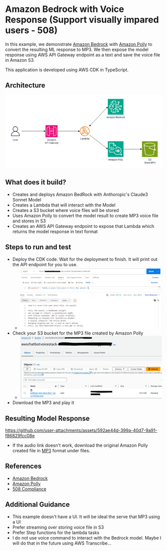# Amazon Bedrock with Voice Response (Support visually impared users - 508)

In this example, we demonstrate [Amazon Bedrock](https://aws.amazon.com/bedrock/) with [Amazon Polly](https://aws.amazon.com/polly/) to convert the resulting ML response to MP3.  We then expose the model response using AWS API Gateway endpoint as a text and save the voice file in Amazon S3.

This application is developed using AWS CDK in TypeScript.

## Architecture
![image](architecture.png "Amazon BedRock and Amazon Polly Architecture")

## What does it build?
* Creates and deploys Amazon BedRock with Anthoropic's Claude3 Sonnet Model
* Creates a Lambda that will interact with the Model
* Creates a S3 bucket where voice files will be stored
* Uses Amazon Polly to convert the model result to create MP3 voice file and stores in S3
* Creates an AWS API Gateway endpoint to expose that Lambda which returns the model response in text format

## Steps to run and test
* Deploy the CDK code. Wait for the deployment to finish.  It will print out the API endpoint for you to use.
  * ![image](model-response.PNG "Example of Amazon Bedrock in action")
* Check your S3 bucket for the MP3 file created by Amazon Polly
  * ![image](polly-s3-mp3.PNG "Example of Amazon Polly generated MP3 file")
* Download the MP3 and play it

## Resulting Model Response 
  https://github.com/user-attachments/assets/592ae44d-399a-40d7-9a91-f86829fcc08e
* If the audio link doesn't work, download the original Amazon Polly created file in [MP3](8ef96afe-3dcf-49ad-89e7-1a6ca1d3c84a.mp3) format under files.

## References
* [Amazon Bedrock](https://aws.amazon.com/bedrock/)
* [Amazon Polly](https://aws.amazon.com/polly/)
* [508 Compliance](https://www.section508.gov/)

## Additional Guidance
* This example doesn't have a UI.  It will be ideal the serve that MP3 using a UI
* Prefer streaming over storing voice file in S3
* Prefer Step functions for the lambda tasks
* I do not use voice command to interact with the Bedrock model.  Maybe I will do that in the future using AWS Transcribe...
